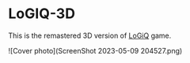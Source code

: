 # LoGIQ-3D
This is the remastered 3D version of [LoGiQ](https://github.com/OmarZOS/LoGiQ)  game.


![Cover photo](ScreenShot 2023-05-09 204527.png)